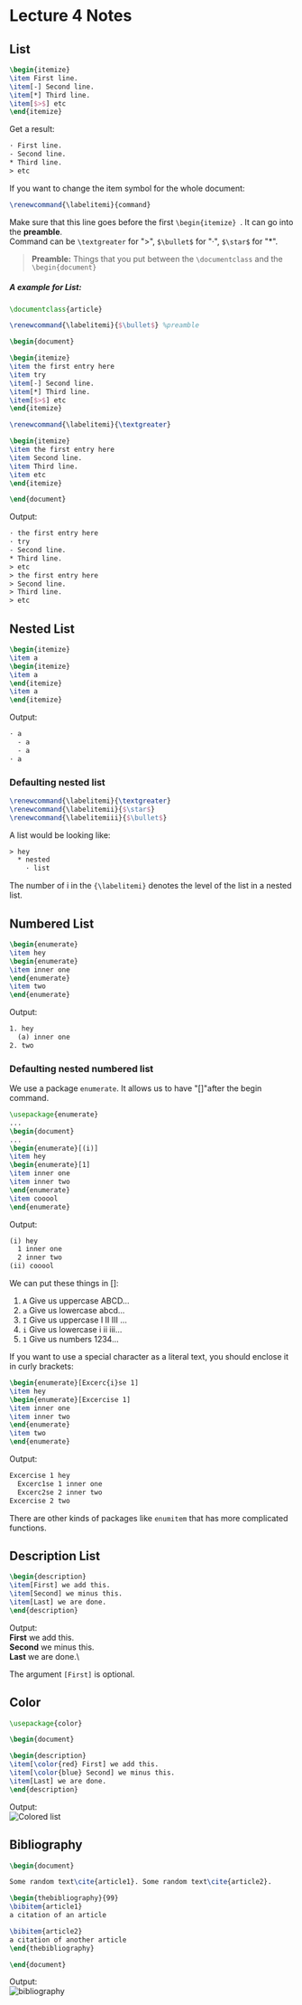 Lecture 4 Notes
===============

## List
```LaTeX
\begin{itemize}
\item First line.
\item[-] Second line.
\item[*] Third line.
\item[$>$] etc
\end{itemize}
```
Get a result:
```LaTeX
· First line.
- Second line.
* Third line.
> etc
```
If you want to change the item symbol for the whole document:
```LaTeX
\renewcommand{\labelitemi}{command}
```
Make sure that this line goes before the first ``\begin{itemize} ``. It can go into the **preamble**.\
Command can be ``\textgreater`` for ">", ``$\bullet$`` for "·", ``$\star$`` for "*".

> **Preamble:**
 Things that you put between the ``\documentclass`` and the ``\begin{document}``

##### A example for List:
```LaTeX
\documentclass{article}

\renewcommand{\labelitemi}{$\bullet$} %preamble

\begin{document}

\begin{itemize}
\item the first entry here
\item try
\item[-] Second line.
\item[*] Third line.
\item[$>$] etc
\end{itemize}

\renewcommand{\labelitemi}{\textgreater}

\begin{itemize}
\item the first entry here
\item Second line.
\item Third line.
\item etc
\end{itemize}

\end{document}
```
Output:
```LaTeX
· the first entry here
· try
- Second line.
* Third line.
> etc
> the first entry here
> Second line.
> Third line.
> etc
```

## Nested List
```LaTeX
\begin{itemize}
\item a
\begin{itemize}
\item a
\end{itemize}
\item a
\end{itemize}
```
Output:
```LaTeX
· a
  - a
  - a
· a
```
### Defaulting nested list
```LaTeX
\renewcommand{\labelitemi}{\textgreater}
\renewcommand{\labelitemii}{$\star$}
\renewcommand{\labelitemiii}{$\bullet$}
```
A list would be looking like:
```LaTeX
> hey
  * nested
    · list
```
The number of i in the ``{\labelitemi}`` denotes the level of the list in a nested list.

## Numbered List
```LaTeX
\begin{enumerate}
\item hey
\begin{enumerate}
\item inner one
\end{enumerate}
\item two
\end{enumerate}
```
Output:
```LaTeX
1. hey
  (a) inner one
2. two
```

### Defaulting nested numbered list
We use a package ``enumerate``. It allows us to have "[]"after the begin command.
```LaTeX
\usepackage{enumerate}
...
\begin{document}
...
\begin{enumerate}[(i)]
\item hey
\begin{enumerate}[1]
\item inner one
\item inner two
\end{enumerate}
\item cooool
\end{enumerate}
```
Output:
```LaTeX
(i) hey
  1 inner one
  2 inner two
(ii) cooool
```
We can put these things in []:
1. ``A`` Give us uppercase ABCD...
2. ``a`` Give us lowercase abcd...
3. ``I`` Give us uppercase I II III ...
4. ``i`` Give us lowercase i ii iii...
5. ``1`` Give us numbers 1234...

If you want to use a special character as a literal text, you should enclose it in curly brackets:
```LaTeX
\begin{enumerate}[Excerc{i}se 1]
\item hey
\begin{enumerate}[Excercise 1]
\item inner one
\item inner two
\end{enumerate}
\item two
\end{enumerate}
```
Output:
```LaTeX
Excercise 1 hey
  Excerc1se 1 inner one
  Excerc2se 2 inner two
Excercise 2 two
```
There are other kinds of packages like ``enumitem`` that has more complicated functions.

## Description List
```LaTeX
\begin{description}
\item[First] we add this.
\item[Second] we minus this.
\item[Last] we are done.
\end{description}
```
Output:\
**First** we add this.\
**Second** we minus this.\
**Last** we are done.\

The argument ``[First]`` is optional.

## Color
```LaTeX
\usepackage{color}

\begin{document}

\begin{description}
\item[\color{red} First] we add this.
\item[\color{blue} Second] we minus this.
\item[Last] we are done.
\end{description}
```
Output:\
![Colored list](https://github.com/number000000/LaTeX-Learning/blob/main/Images/Lecture%204%20-%20Colored%20List.JPG)

## Bibliography
```LaTeX
\begin{document}

Some random text\cite{article1}. Some random text\cite{article2}.

\begin{thebibliography}{99}
\bibitem{article1}
a citation of an article

\bibitem{article2}
a citation of another article
\end{thebibliography}

\end{document}
```
Output:\
![bibliography](https://github.com/number000000/LaTeX-Learning/blob/main/Images/Lecture%204%20-%20bibliography.JPG?raw=true)
